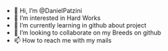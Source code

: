 - 👋 Hi, I’m @DanielPatzini
- 👀 I’m interested in Hard Works
- 🌱 I’m currently learning in github about project
- 💞️ I’m looking to collaborate on my Breeds on github
- 📫 How to reach me with my mails

<!---
DanielPatzini/DanielPatzini is a ✨ special ✨ repository because its `README.md` (this file) appears on your GitHub profile.
You can click the Preview link to take a look at your changes.
--->
